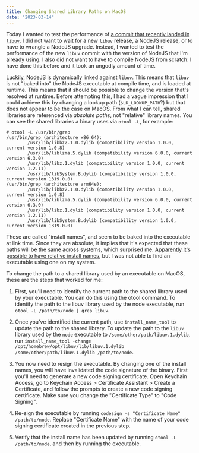 ```yaml
---
title: Changing Shared Library Paths on MacOS
date: "2023-03-14"
---
```


Today I wanted to test the performance of [a commit that recently landed in `libuv`](https://github.com/libuv/libuv/commit/d4eb276eea7cb19a888fe97d7759d97c7092ad02). I did not want to wait for a new `libuv` release, a NodeJS release, or to have to wrangle a NodeJS upgrade. Instead, I wanted to test the performance of the new `libuv` commit with the version of NodeJS that I'm already using. I also did not want to have to compile NodeJS from scratch: I have done this before and it took an ungodly amount of time.

Luckily, NodeJS is dynamically linked against `libuv`. This means that `libuv` is not "baked into" the NodeJS executable at compile time, and is loaded at runtime. This means that it should be possible to change the version that's resolved at runtime. Before attempting this, I had a vague impression that I could achieve this by changing a lookup path (`$LD_LOOKUP_PATH`?) but that does not appear to be the case on MacOS. From what I can tell, shared libraries are referenced via *absolute paths*, not "relative" library names. You can see the shared libraries a binary uses via `otool -L`, for example:

```
# otool -L /usr/bin/grep
/usr/bin/grep (architecture x86_64):
        /usr/lib/libbz2.1.0.dylib (compatibility version 1.0.0, current version 1.0.8)
        /usr/lib/liblzma.5.dylib (compatibility version 6.0.0, current version 6.3.0)
        /usr/lib/libz.1.dylib (compatibility version 1.0.0, current version 1.2.11)
        /usr/lib/libSystem.B.dylib (compatibility version 1.0.0, current version 1319.0.0)
/usr/bin/grep (architecture arm64e):
        /usr/lib/libbz2.1.0.dylib (compatibility version 1.0.0, current version 1.0.8)
        /usr/lib/liblzma.5.dylib (compatibility version 6.0.0, current version 6.3.0)
        /usr/lib/libz.1.dylib (compatibility version 1.0.0, current version 1.2.11)
        /usr/lib/libSystem.B.dylib (compatibility version 1.0.0, current version 1319.0.0)
```

These are called "install names", and seem to be baked into the executable at link time. Since they are absolute, it implies that it's expected that these paths will be the same across systems, which surprised me. [Apparently it's possible to have relative install names](https://medium.com/@donblas/fun-with-rpath-otool-and-install-name-tool-e3e41ae86172), but I was not able to find an executable using one on my system.

To change the path to a shared library used by an executable on MacOS, these are the steps that worked for me:

1. First, you'll need to identify the current path to the shared library used by your executable. You can do this using the otool command. To identify the path to the libuv library used by the node executable, run `otool -L /path/to/node | grep libuv`.

1. Once you've identified the current path, use `install_name_tool` to update the path to the shared library. To update the path to the `libuv` library used by the `node` executable to `/some/other/path/libuv.1.dylib`, run `install_name_tool -change /opt/homebrew/opt/libuv/lib/libuv.1.dylib /some/other/path/libuv.1.dylib /path/to/node`.

1. You now need to resign the executable. By changing one of the install names, you will have invalidated the code signature of the binary. First you'll need to generate a new code signing certificate. Open Keychain Access, go to Keychain Access > Certificate Assistant > Create a Certificate, and follow the prompts to create a new code signing certificate. Make sure you change the "Certificate Type" to "Code Signing".

1. Re-sign the executable by running `codesign -s "Certificate Name" /path/to/node`. Replace "Certificate Name" with the name of your code signing certificate created in the previous step.

1. Verify that the install name has been updated by running `otool -L /path/to/node`, and then by running the executable.
